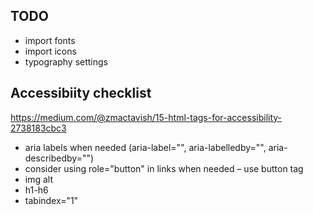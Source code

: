 ## TODO

-   import fonts
-   import icons
-   typography settings

## Accessibiity checklist

https://medium.com/@zmactavish/15-html-tags-for-accessibility-2738183cbc3

-   aria labels when needed (aria-label="", aria-labelledby="", aria-describedby="")
-   consider using role="button" in links when needed – use button tag
-   img alt
-   h1-h6
-   tabindex="1"
